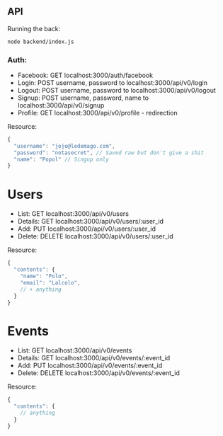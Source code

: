 ## API


Running the back:

```sh
node backend/index.js
```

### Auth:
- Facebook: GET localhost:3000/auth/facebook
- Login: POST username, password to localhost:3000/api/v0/login
- Logout: POST username, password to localhost:3000/api/v0/logout
- Signup: POST username, password, name to localhost:3000/api/v0/signup
- Profile: GET localhost:3000/api/v0/profile - redirection


Resource:
```js
{
  "username": "jojo@ledemago.com",
  "password": "notasecret", // Saved raw but don't give a shit
  "name": "Popol" // Singup only
}
```

# Users
- List: GET localhost:3000/api/v0/users
- Details: GET localhost:3000/api/v0/users/:user_id
- Add: PUT localhost:3000/api/v0/users/:user_id
- Delete: DELETE localhost:3000/api/v0/users/:user_id

Resource:
```js
{
  "contents": {
    "name": "Polo",
    "email": "Lalcolo",
    // + anything
  }
}
```

# Events
- List: GET localhost:3000/api/v0/events
- Details: GET localhost:3000/api/v0/events/:event_id
- Add: PUT localhost:3000/api/v0/events/:event_id
- Delete: DELETE localhost:3000/api/v0/events/:event_id

Resource:
```js
{
  "contents": {
    // anything
  }
}
```

